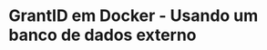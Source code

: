 ﻿# GrantID em Docker - Usando um banco de dados externo

<!-- link to version in English -->
<div data-alt-locales="en-us"></div>

